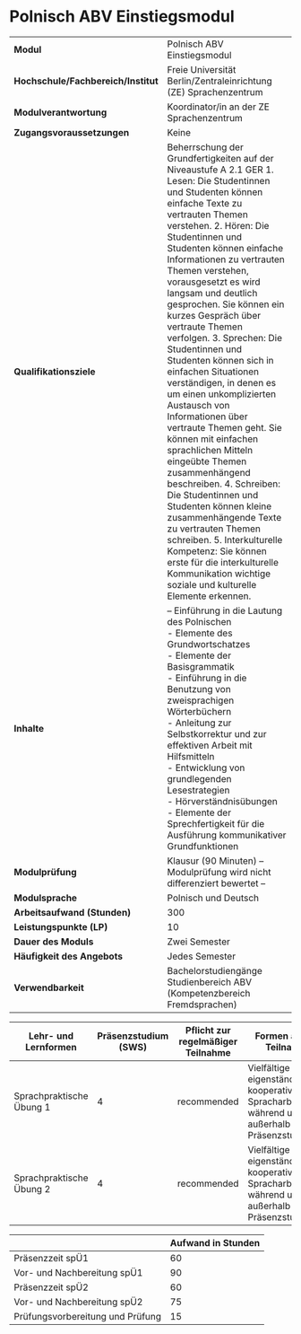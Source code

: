 # Polnisch ABV Einstiegsmodul
|                                    |   |
|------------------------------------|---|
|**Modul**                           | Polnisch ABV Einstiegsmodul |
|**Hochschule/Fachbereich/Institut** | Freie Universität Berlin/Zentraleinrichtung (ZE) Sprachenzentrum |
|**Modulverantwortung**              | Koordinator/in an der ZE Sprachenzentrum |
|**Zugangsvoraussetzungen**          | Keine |
|**Qualifikationsziele**             | Beherrschung der Grundfertigkeiten auf der Niveaustufe A 2.1 GER 1. Lesen: Die Studentinnen und Studenten können einfache Texte zu vertrauten Themen verstehen. 2. Hören: Die Studentinnen und Studenten können einfache Informationen zu vertrauten Themen verstehen, vorausgesetzt es wird langsam und deutlich gesprochen. Sie können ein kurzes Gespräch über vertraute Themen verfolgen. 3. Sprechen: Die Studentinnen und Studenten können sich in einfachen Situationen verständigen, in denen es um einen unkomplizierten Austausch von Informationen über vertraute Themen geht. Sie können mit einfachen sprachlichen Mitteln eingeübte Themen zusammenhängend beschreiben. 4. Schreiben: Die Studentinnen und Studenten können kleine zusammenhängende Texte zu vertrauten Themen schreiben. 5. Interkulturelle Kompetenz: Sie können erste für die interkulturelle Kommunikation wichtige soziale und kulturelle Elemente erkennen. |
|**Inhalte**                         | – Einführung in die Lautung des Polnischen<br>- Elemente des Grundwortschatzes<br>- Elemente der Basisgrammatik<br>- Einführung in die Benutzung von zweisprachigen Wörterbüchern<br>- Anleitung zur Selbstkorrektur und zur effektiven Arbeit mit Hilfsmitteln<br>- Entwicklung von grundlegenden Lesestrategien<br>- Hörverständnisübungen<br>- Elemente der Sprechfertigkeit für die Ausführung kommunikativer Grundfunktionen |
|**Modulprüfung**                    | Klausur (90 Minuten) – Modulprüfung wird nicht differenziert bewertet – |
|**Modulsprache**                    | Polnisch und Deutsch |
|**Arbeitsaufwand (Stunden)**        | 300 |
|**Leistungspunkte (LP)**            | 10 |
|**Dauer des Moduls**                | Zwei Semester |
|**Häufigkeit des Angebots**         | Jedes Semester |
|**Verwendbarkeit**                  | Bachelorstudiengänge Studienbereich ABV<br>(Kompetenzbereich Fremdsprachen) |

| Lehr- und Lernformen | Präsenzstudium <br> (SWS) | Pflicht zur regelmäßiger Teilnahme | Formen aktiver Teilnahme |
| ---------------------|---------------------------|------------------------------------|------------------------- |
| Sprachpraktische Übung 1 | 4                         | recommended                        | Vielfältige eigenständige und kooperative Spracharbeit während und außerhalb der Präsenzstudienzeit |
| Sprachpraktische Übung 2 | 4                         | recommended                        | Vielfältige eigenständige und kooperative Spracharbeit während und außerhalb der Präsenzstudienzeit |

|   | Aufwand in Stunden |
| - |--------------------|
| Präsenzzeit spÜ1                         | 60    |
| Vor- und Nachbereitung spÜ1              | 90    |
| Präsenzzeit spÜ2                         | 60    |
| Vor- und Nachbereitung spÜ2              | 75    |
| Prüfungsvorbereitung und Prüfung         | 15    |
